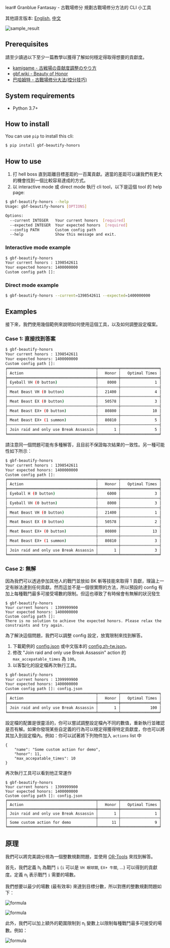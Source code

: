 lear# Granblue Fantasay - 古戰場修分
規劃古戰場修分方法的 CLI 小工具

其他語言版本: [English](README.md), [中文](README.zh-tw.md)

<!-- a hack for pypi homepage shoing assets/sample_result.png -->
![sample_result](https://raw.githubusercontent.com/qq88976321/gbf-beautify-honors/master/assets/sample_result.png)


## Prerequisites
請至少讀過以下至少一篇教學以獲得了解如何穩定得取得想要的貢獻度。
- [kamigame - 古戦場の貢献度調整のやり方](https://kamigame.jp/%E3%82%B0%E3%83%A9%E3%83%96%E3%83%AB/%E3%82%A4%E3%83%99%E3%83%B3%E3%83%88/%E6%B1%BA%E6%88%A6%EF%BC%81%E6%98%9F%E3%81%AE%E5%8F%A4%E6%88%A6%E5%A0%B4/%E8%B2%A2%E7%8C%AE%E5%BA%A6%E8%AA%BF%E6%95%B4.html)
- [gbf.wiki - Beauty of Honor](https://gbf.wiki/User:Midokuni/Notepad/Beauty_of_Honor)
- [巴哈姆特 - 古戰場修分大法(控分技巧)](https://forum.gamer.com.tw/C.php?bsn=25204&snA=11313)


## System requirements
- Python 3.7+


## How to install

You can use `pip` to install this cli:
```sh
$ pip install gbf-beautify-honors
```

## How to use
1. 打 hell boss 直到距離目標差距約一百萬貢獻。適當的差距可以讓我們有更大的機會找到一個比較容易達成的方式。
2. 以 interactive mode 或 direct mode 執行 cli tool，以下是這個 tool 的 help page:

```sh
$ gbf-beautify-honors --help
Usage: gbf-beautify-honors [OPTIONS]

Options:
  --current INTEGER   Your current honors  [required]
  --expected INTEGER  Your expected honors  [required]
  --config PATH       Custom config path
  --help              Show this message and exit.
```

### Interactive mode example
```sh
$ gbf-beautify-honors
Your current honors : 1398542611
Your expected honors: 1400000000
Custom config path []:
```

### Direct mode example
```sh
$ gbf-beautify-honors --current=1398542611 --expected=1400000000
```

## Examples
接下來，我們使用幾個範例來說明如何使用這個工具，以及如何調整設定檔案。

### Case 1: 直接找到答案
```sh
$ gbf-beautify-honors
Your current honors : 1398542611
Your expected honors: 1400000000
Custom config path []:
╒═══════════════════════════════════════╤═════════╤═════════════════╕
│ Action                                │   Honor │   Optimal Times │
╞═══════════════════════════════════════╪═════════╪═════════════════╡
│ Eyeball VH (0 button)                 │    8000 │               1 │
├───────────────────────────────────────┼─────────┼─────────────────┤
│ Meat Beast VH (0 button)              │   21400 │               4 │
├───────────────────────────────────────┼─────────┼─────────────────┤
│ Meat Beast EX (0 button)              │   50578 │               3 │
├───────────────────────────────────────┼─────────┼─────────────────┤
│ Meat Beast EX+ (0 button)             │   80800 │              10 │
├───────────────────────────────────────┼─────────┼─────────────────┤
│ Meat Beast EX+ (1 summon)             │   80810 │               5 │
├───────────────────────────────────────┼─────────┼─────────────────┤
│ Join raid and only use Break Assassin │       1 │               5 │
╘═══════════════════════════════════════╧═════════╧═════════════════╛
```


請注意同一個問題可能有多種解答，且目前不保證每次結果的一致性。另一種可能性如下所示：
```sh
$ gbf-beautify-honors
Your current honors : 1398542611
Your expected honors: 1400000000
Custom config path []:
╒═══════════════════════════════════════╤═════════╤═════════════════╕
│ Action                                │   Honor │   Optimal Times │
╞═══════════════════════════════════════╪═════════╪═════════════════╡
│ Eyeball H (0 button)                  │    6000 │               3 │
├───────────────────────────────────────┼─────────┼─────────────────┤
│ Eyeball VH (0 button)                 │    8000 │               3 │
├───────────────────────────────────────┼─────────┼─────────────────┤
│ Meat Beast VH (0 button)              │   21400 │               1 │
├───────────────────────────────────────┼─────────┼─────────────────┤
│ Meat Beast EX (0 button)              │   50578 │               2 │
├───────────────────────────────────────┼─────────┼─────────────────┤
│ Meat Beast EX+ (0 button)             │   80800 │              13 │
├───────────────────────────────────────┼─────────┼─────────────────┤
│ Meat Beast EX+ (1 summon)             │   80810 │               3 │
├───────────────────────────────────────┼─────────┼─────────────────┤
│ Join raid and only use Break Assassin │       1 │               3 │
╘═══════════════════════════════════════╧═════════╧═════════════════╛
```

### Case 2: 無解
因為我們可以透過參加其他人的戰鬥並放如 BK 斬等技能來取得 1 貢獻，理論上一定有辦法達到任何貢獻。然而這並不是一個很實際的方法，所以預設的 config 有加上每種戰鬥最多可接受場數的限制。但這也導致了有時候會有無解的狀況發生

```
$ gbf-beautify-honors
Your current honors : 1399999900
Your expected honors: 1400000000
Custom config path []:
There is no solution to achieve the expected honors. Please relax the constraints and try again.
```

為了解決這個問題，我們可以調整 config 設定，放寬限制來找到解答。

1. 下載範例的 [config.json](example_configs/config.json) 或中文版本的 [config.zh-tw.json](example_configs/config.zh-tw.json)。
2. 修改 "Join raid and only use Break Assassin" action 的 `max_accepatable_times` 為 `100`。
3. 以客製化的設定檔再次執行工具。
<!-- FIXME: double-width characters alignment issue when using chinese? -->
```sh
$ gbf-beautify-honors
Your current honors : 1399999900
Your expected honors: 1400000000
Custom config path []: config.json
╒═══════════════════════════════════════╤═════════╤═════════════════╕
│ Action                                │   Honor │   Optimal Times │
╞═══════════════════════════════════════╪═════════╪═════════════════╡
│ Join raid and only use Break Assassin │       1 │             100 │
╘═══════════════════════════════════════╧═════════╧═════════════════╛
```

設定檔的配置是很靈活的，你可以嘗試調整設定檔內不同的數值，重新執行並確認是否有解。如果你發現某些自定義的行為可以穩定得獲得特定貢獻度，你也可以將其加入到設定檔內。例如：你可以試著將下列物件加入 `actions` list 中
```
{
    "name": "Some custom action for demo",
    "honor": 11,
    "max_accepatable_times": 10
}
```

再次執行工具可以看到他正常運作
```
$ gbf-beautify-honors
Your current honors : 1399999900
Your expected honors: 1400000000
Custom config path []: config.json
╒═══════════════════════════════════════╤═════════╤═════════════════╕
│ Action                                │   Honor │   Optimal Times │
╞═══════════════════════════════════════╪═════════╪═════════════════╡
│ Join raid and only use Break Assassin │       1 │               1 │
├───────────────────────────────────────┼─────────┼─────────────────┤
│ Some custom action for demo           │      11 │               9 │
╘═══════════════════════════════════════╧═════════╧═════════════════╛
```


## 原理
我們可以將完美調分視為一個整數規劃問題，並使用 [OR-Tools](https://developers.google.com/optimization) 來找到解答。

首先，我們定義 h<sub>i</sub> 為戰鬥 `i` (`i` 可以是 `VH 眼球關`, `EX+ 牛關`, ...) 可以得到的貢獻度。定義  n<sub>i</sub> 表示戰鬥 `i` 需要的場數。

我們想要以最少的場數 (最有效率) 來達到目標分數，所以對應的整數規劃問題如下：

<!-- Minimize\ \displaystyle\sum_{i} n_i -->
![formula](https://render.githubusercontent.com/render/math?math=Minimize%5C%20%5Cdisplaystyle%5Csum_%7Bi%7D%20n_i)

<!-- Subject\ to\ \displaystyle\sum_{i} h_i\times n_i -->
![formula](https://render.githubusercontent.com/render/math?math=Subject%5C%20to%5C%20%5Cdisplaystyle%5Csum_%7Bi%7D%20h_i%5Ctimes%20n_i%20%3D%20expected%5C_honor)

此外，我們可以加上額外的範圍限制到 n<sub>i</sub> 變數上以限制每種戰鬥最多可接受的場數。例如：

![formula](https://render.githubusercontent.com/render/math?math=0%3C%3Dn_i%3C%3D10)
